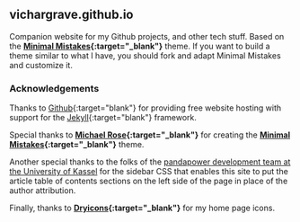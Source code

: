 ## vichargrave.github.io

Companion website for my Github projects, and other tech stuff.  Based on the **[Minimal Mistakes](https://github.com/mmistakes/minimal-mistakes/){:target="_blank"}** theme.  If you want to build a theme similar to what I have, you should fork and adapt Minimal Mistakes and customize it.

### Acknowledgements

Thanks to [Github](https://github.com){:target="blank"} for providing free website hosting with support for the [Jekyll](https://jekyllrb.com/){:target="blank"} framework.  

Special thanks to **[Michael Rose](https://github.com/TaylanTatli){:target="_blank"}** for creating the **[Minimal Mistakes](https://github.com/mmistakes/minimal-mistakes/){:target="_blank"}** theme.

Another special thanks to the folks of the [pandapower development team at the University of Kassel](https://github.com/e2nIEE) for the sidebar CSS that enables this site to put the article table of contents sections on the left side of the page in place of the author attribution.

Finally, thanks to **[Dryicons](https://dryicons.com/icon-packs/handy-icons-set){:target="_blank"}** for my home page icons.
